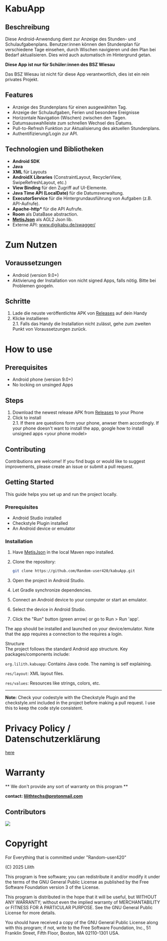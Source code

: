 # KabuApp

## Beschreibung

Diese Android-Anwendung dient zur Anzeige des Stunden- und Schulaufgabenplans. Benutzer:innen können den Stundenplan für verschiedene Tage einsehen, durch Wischen navigieren und den Plan bei Bedarf aktualisieren. Dies wird auch automatisch im Hintergrund getan.

**Diese App ist nur für Schüler:innen des BSZ Wiesau**

Das BSZ Wiesau ist nicht für diese App verantwortlich, dies ist ein rein privates Projekt.

## Features

* Anzeige des Stundenplans für einen ausgewählten Tag.
* Anzeige der Schulaufgaben, Ferien und besondere Ereignisse
* Horizontale Navigation (Wischen) zwischen den Tagen.
* Datumsauswahlleiste zum schnellen Wechsel des Datums.
* Pull-to-Refresh Funktion zur Aktualisierung des aktuellen Stundenplans.
* Authentifizierung/Login zur API.

## Technologien und Bibliotheken

* **Android SDK**
* **Java**
* **XML** für Layouts
* **AndroidX Libraries** (ConstraintLayout, RecyclerView, SwipeRefreshLayout, etc.)
* **View Binding** für den Zugriff auf UI-Elemente.
* **Java Time API (LocalDate)** für die Datumsverwaltung.
* **ExecutorService** für die Hintergrundausführung von Aufgaben (z.B. API-Aufrufe).
* **Apache-http\*** für die API Aufrufe.
* **Room** als DataBase abstraction.
* **[MetisJson](https://github.com/Random-user420/MetisJson)** als AGL2 Json lib.
* Externe API: www.digikabu.de/swagger/


# Zum Nutzen

## Voraussetzungen
* Android (version 9.0+)
* Aktivierung der Installation von nicht signed Apps, falls nötig. Bitte bei Problemen googeln.

## Schritte
1. Lade die neuste veröffentlichte APK von [Releases](https://github.com/Random-user420/kabuApp/releases/tag/0.5-beta) auf dein Handy
2. Klicke installieren\
  2.1. Falls das Handy die Installation nicht zulässt, gehe zum zweiten Punkt von Voraussetzungen zurück.    

# How to use

## Prerequisites
* Android phone (version 9.0+)
* No locking on unsinged Apps

## Steps
1. Download the newest release APK from [Releases](https://github.com/Random-user420/kabuApp/releases/tag/0.5-beta) to your Phone
2. Click to install\
  2.1. If there are questions form your phone, anwser them accordingly. If your phone doesn't want to install the app, google how to install unsigned apps  \<your phone model>   
  
## Contributing

Contributions are welcome! If you find bugs or would like to suggest improvements, please create an issue or submit a pull request.

## Getting Started

This guide helps you set up and run the project locally.

### Prerequisites

* Android Studio installed
* Checkstyle Plugin installed
* An Android device or emulator

### Installation

1. Have [MetisJson](https://github.com/Random-user420/MetisJson) in the local Maven repo installed.
2. Clone the repository:
   ```bash
   git clone https://github.com/Random-user420/kabuApp.git
3. Open the project in Android Studio.
4. Let Gradle synchronize dependencies.
   
5. Connect an Android device to your computer or start an emulator.
6. Select the device in Android Studio.
7. Click the "Run" button (green arrow) or go to Run > Run 'app'.

The app should be installed and launched on your device/emulator. Note that the app requires a connection to the requires a login.

Structure\
The project follows the standard Android app structure. Key packages/components include:

```org.lilith.kabuapp```: Contains Java code. The naming is self explaining.

```res/layout```: XML layout files.

```res/values```: Resources like strings, colors, etc.

---
**Note:**
Check your codestyle with the Checkstyle Plugin and the checkstyle.xml included in the project before making a pull request. I use this to keep the code style consistent.

# Privacy Policy / Datenschutzerklärung
[here](https://github.com/Random-user420/kabuApp/blob/03a3f4968481bb9b7f2bf1d6e39d4fefae375c66/PRIVACY.md)

# Warranty
** We don't provide any sort of warranty on this program **

**contact: lilithtechs@protonmail.com**

## Contributors

<a href="https://github.com/Random-user420/kabuApp/graphs/contributors">
  <img src="https://contrib.rocks/image?repo=Random-user420/kabuApp"/>
</a>

# Copyright
For Everything that is committed under "Random-user420"

(C) 2025 Lilith

This program is free software; you can redistribute it and/or modify
it under the terms of the GNU General Public License as published by
the Free Software Foundation version 3 of the License.

This program is distributed in the hope that it will be useful,
but WITHOUT ANY WARRANTY; without even the implied warranty of
MERCHANTABILITY or FITNESS FOR A PARTICULAR PURPOSE.  See the
GNU General Public License for more details.

You should have received a copy of the GNU General Public License along
with this program; if not, write to the Free Software Foundation, Inc.,
51 Franklin Street, Fifth Floor, Boston, MA 02110-1301 USA.
